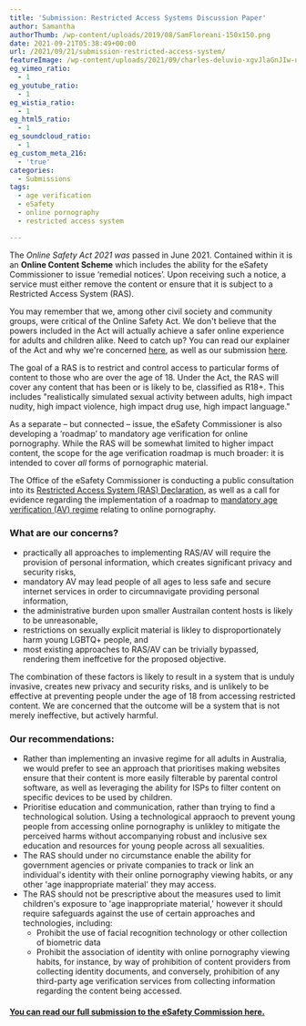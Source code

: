 ```yaml
---
title: 'Submission: Restricted Access Systems Discussion Paper'
author: Samantha
authorThumb: /wp-content/uploads/2019/08/SamFloreani-150x150.png
date: 2021-09-21T05:38:49+00:00
url: /2021/09/21/submission-restricted-access-system/
featureImage: /wp-content/uploads/2021/09/charles-deluvio-xgvJlaGnJIw-unsplash.jpg
eg_vimeo_ratio:
  - 1
eg_youtube_ratio:
  - 1
eg_wistia_ratio:
  - 1
eg_html5_ratio:
  - 1
eg_soundcloud_ratio:
  - 1
eg_custom_meta_216:
  - 'true'
categories:
  - Submissions
tags:
  - age verification
  - eSafety
  - online pornography
  - restricted access system

---
```

The _Online Safety Act 2021 was_ passed in June 2021. Contained within it is an **Online Content Scheme** which includes the ability for the eSafety Commissioner to issue &#8216;remedial notices&#8217;. Upon receiving such a notice, a service must either remove the content or ensure that it is subject to a Restricted Access System (RAS).

You may remember that we, among other civil society and community groups, were critical of the Online Safety Act. We don't believe that the powers included in the Act will actually achieve a safer online experience for adults and children alike. Need to catch up? You can read our explainer of the Act and why we're concerned <span style="text-decoration: underline;"><a href="https://digitalrightswatch.org.au/2021/02/11/explainer-the-online-safety-bill/" target="_blank" rel="noreferrer noopener">here</a></span>, as well as our submission <span style="text-decoration: underline;"><a href="https://digitalrightswatch.org.au/2021/02/18/submission-the-online-safety-bill/" target="_blank" rel="noreferrer noopener">here</a></span>.

The goal of a RAS is to restrict and control access to particular forms of content to those who are over the age of 18. Under the Act, the RAS will cover any content that has been or is likely to be, classified as R18+. This includes "realistically simulated sexual activity between adults, high impact nudity, high impact violence, high impact drug use, high impact language."

As a separate &#8211; but connected &#8211; issue, the eSafety Commissioner is also developing a &#8216;roadmap&#8217; to mandatory age verification for online pornography. While the RAS will be somewhat limited to higher impact content, the scope for the age verification roadmap is much broader: it is intended to cover _all_ forms of pornographic material.

<meta charset="utf-8" />
The Office of the eSafety Commissioner is conducting a public consultation into its
<span style="text-decoration: underline;"><a href="https://www.esafety.gov.au/about-us/consultation-cooperation/restricted-access-system" target="_blank" rel="noreferrer noopener">Restricted Access System (RAS) Declaration</a></span>, as well as a call for evidence regarding the implementation of a roadmap to <a href="https://www.esafety.gov.au/about-us/consultation-cooperation/age-verification-call-for-evidence" target="_blank" rel="noreferrer noopener"><span style="text-decoration: underline;">mandatory age verification (AV) regime</span></a> relating to online pornography.

### **What are our concerns?**

  * practically all approaches to implementing RAS/AV will require the provision of personal information, which creates significant privacy and security risks,
  * mandatory AV may lead people of all ages to less safe and secure internet services in order to circumnavigate providing personal information,
  * the administrative burden upon smaller Austrailan content hosts is likely to be unreasonable,
  * restrictions on sexually explicit material is likley to disproportionately harm young LGBTQ+ people, and
  * most existing approaches to RAS/AV can be trivially bypassed, rendering them ineffcetive for the proposed objective.

The combination of these factors is likely to result in a system that is unduly invasive, creates new privacy and security risks, and is unlikely to be effective at preventing people under the age of 18 from accessing restricted content. We are concerned that the outcome will be a system that is not merely ineffective, but actively harmful.

### **Our recommendations:**

  * Rather than implementing an invasive regime for all adults in Australia, we would prefer to see an approach that prioritises making websites ensure that their content is more easily filterable by parental control software, as well as leveraging the ability for ISPs to filter content on specific devices to be used by children.
  * Prioritise education and communication, rather than trying to find a technological solution. Using a technological appraoch to prevent young people from accessing online pornography is unlikley to mitigate the perceived harms without accompanying robust and inclusive sex education and resources for young people across all sexualities.
  * The RAS should under no circumstance enable the ability for government agencies or private companies to track or link an individual's identity with their online pornography viewing habits, or any other 'age inappropriate material' they may access.
  * The RAS should not be prescriptive about the measures used to limit children's exposure to 'age inappropriate material,' however it should require safeguards against the use of certain approaches and technologies, including:
      * Prohibit the use of facial recognition technology or other collection of biometric data
      * Prohibit the association of identity with online pornography viewing habits, for instance, by way of prohibition of content providers from collecting identity documents, and conversely, prohibition of any third-party age verification services from collecting information regarding the content being accessed.

#### **<a href="/wp-content/uploads/2021/09/20210917_DRWSubmission_RAS-eSafetyCommission.pdf" target="_blank" rel="noreferrer noopener"><span style="text-decoration: underline;">You can read our full submission to the eSafety Commission here.</span></a>**
